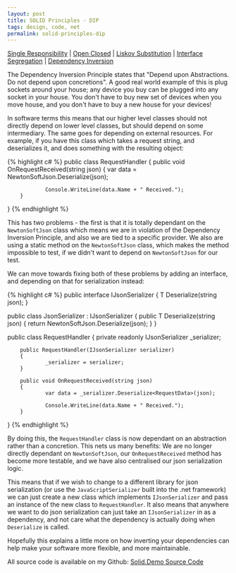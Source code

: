 ```yaml
---
layout: post
title: SOLID Principles - DIP
tags: design, code, net
permalink: solid-principles-dip
---
```



[Single Responsibility][blog-solid-srp] | [Open Closed][blog-solid-ocp] | [Liskov Substitution][blog-solid-lsp] | [Interface Segregation][blog-solid-isp] | [Dependency Inversion][blog-solid-dip]

The Dependency Inversion Principle states that "Depend upon Abstractions. Do not depend upon concretions".  A good real world example of this is plug sockets around your house; any device you buy can be plugged into any socket in your house.  You don't have to buy new set of devices when you move house, and you don't have to buy a new house for your devices!

In software terms this means that our higher level classes should not directly depend on lower level classes, but should depend on some intermediary.  The same goes for depending on external resources.  For example, if you have this class which takes a request string, and deserializes it, and does something with the resulting object:

{% highlight c# %}
public class RequestHandler
{
		public void OnRequestReceived(string json)
		{
				var data = NewtonSoftJson.Deserialize<RequestData>(json);

				Console.WriteLine(data.Name + " Received.");
		}
}
{% endhighlight %}

This has two problems - the first is that it is totally dependant on the `NewtonSoftJson` class which means we are in violation of the Dependency Inversion Principle, and also we are tied to a specific provider.  We also are using a static method on the `NewtonSoftJson` class, which makes the method impossible to test, if we didn't want to depend on `NewtonSoftJson` for our test.

We can move towards fixing both of these problems by adding an interface, and depending on that for serialization instead:

{% highlight c# %}
public interface IJsonSerializer
{
		T Deserialize<T>(string json);
}

public class JsonSerializer : IJsonSerializer
{
		public T Deserialize<T>(string json)
		{
				return NewtonSoftJson.Deserialize<T>(json);
		}
}

public class RequestHandler
{
		private readonly IJsonSerializer _serializer;

		public RequestHandler(IJsonSerializer serializer)
		{
				_serializer = serializer;
		}

		public void OnRequestReceived(string json)
		{
				var data = _serializer.Deserialize<RequestData>(json);

				Console.WriteLine(data.Name + " Received.");
		}
}
{% endhighlight %}

By doing this, the `RequestHandler` class is now dependant on an abstraction rather than a concretion.  This nets us many benefits:  We are no longer directly dependant on `NewtonSoftJson`, our `OnRequestReceived` method has become more testable, and we have also centralised our json serialization logic.

This means that if we wish to change to a different library for json serialization (or use the `JavaScriptSerializer` built into the .net framework) we can just create a new class which implements `IJsonSerializer` and pass an instance of the new class to `RequestHandler`.  It also means that anywhere we want to do json serialization can just take an `IJsonSerializer` in as a dependency, and not care what the dependency is actually doing when `Deserialize` is called.

Hopefully this explains a little more on how inverting your dependencies can help make your software more flexible, and more maintainable.

All source code is available on my Github: [Solid.Demo Source Code][solid-demo-repo]

[blog-solid-srp]: http://andydote.co.uk/solid-principles-srp
[blog-solid-ocp]: http://andydote.co.uk/solid-principles-ocp
[blog-solid-lsp]: http://andydote.co.uk/solid-principles-lsp
[blog-solid-isp]: http://andydote.co.uk/solid-principles-isp
[blog-solid-dip]: http://andydote.co.uk/solid-principles-dip
[solid-demo-repo]: https://github.com/Pondidum/Solid.Demo
